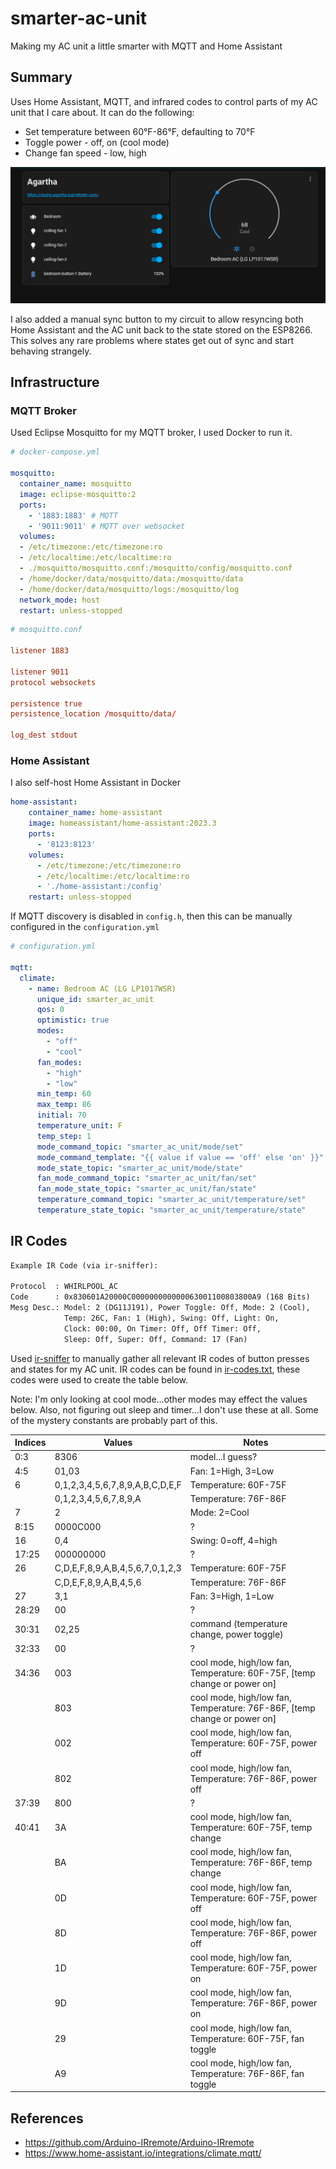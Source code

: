 # smarter-ac-unit

Making my AC unit a little smarter with MQTT and Home Assistant

## Summary

Uses Home Assistant, MQTT, and infrared codes to control parts of my AC unit that I care about. 
It can do the following:

- Set temperature between 60°F-86°F, defaulting to 70°F
- Toggle power - off, on (cool mode)
- Change fan speed - low, high

![images/home-assistant.png](images/home-assistant.png)

I also added a manual sync button to my circuit to allow resyncing both Home Assistant and the AC unit
back to the state stored on the ESP8266.
This solves any rare problems where states get out of sync and start behaving strangely.

## Infrastructure

### MQTT Broker

Used Eclipse Mosquitto for my MQTT broker, I used Docker to run it.

```yml
# docker-compose.yml

mosquitto:
  container_name: mosquitto
  image: eclipse-mosquitto:2
  ports:
    - '1883:1883' # MQTT
    - '9011:9011' # MQTT over websocket
  volumes:
  - /etc/timezone:/etc/timezone:ro
  - /etc/localtime:/etc/localtime:ro
  - ./mosquitto/mosquitto.conf:/mosquitto/config/mosquitto.conf
  - /home/docker/data/mosquitto/data:/mosquitto/data
  - /home/docker/data/mosquitto/logs:/mosquitto/log
  network_mode: host
  restart: unless-stopped
```

```conf
# mosquitto.conf

listener 1883

listener 9011
protocol websockets

persistence true
persistence_location /mosquitto/data/

log_dest stdout
```

### Home Assistant

I also self-host Home Assistant in Docker

```yml
home-assistant:
    container_name: home-assistant
    image: homeassistant/home-assistant:2023.3
    ports:
      - '8123:8123'
    volumes:
      - /etc/timezone:/etc/timezone:ro
      - /etc/localtime:/etc/localtime:ro
      - './home-assistant:/config'
    restart: unless-stopped
```

If MQTT discovery is disabled in `config.h`, then this can be manually configured 
in the `configuration.yml`

```yml
# configuration.yml

mqtt:
  climate:
    - name: Bedroom AC (LG LP1017WSR)
      unique_id: smarter_ac_unit
      qos: 0
      optimistic: true
      modes:
        - "off"
        - "cool"
      fan_modes:
        - "high"
        - "low"
      min_temp: 60
      max_temp: 86
      initial: 70
      temperature_unit: F
      temp_step: 1
      mode_command_topic: "smarter_ac_unit/mode/set"
      mode_command_template: "{{ value if value == 'off' else 'on' }}"
      mode_state_topic: "smarter_ac_unit/mode/state"
      fan_mode_command_topic: "smarter_ac_unit/fan/set"
      fan_mode_state_topic: "smarter_ac_unit/fan/state"
      temperature_command_topic: "smarter_ac_unit/temperature/set"
      temperature_state_topic: "smarter_ac_unit/temperature/state"
```

## IR Codes

```txt
Example IR Code (via ir-sniffer):

Protocol  : WHIRLPOOL_AC
Code      : 0x830601A20000C000000000000063001100803800A9 (168 Bits)
Mesg Desc.: Model: 2 (DG11J191), Power Toggle: Off, Mode: 2 (Cool), 
            Temp: 26C, Fan: 1 (High), Swing: Off, Light: On, 
            Clock: 00:00, On Timer: Off, Off Timer: Off, 
            Sleep: Off, Super: Off, Command: 17 (Fan)
```

Used [ir-sniffer](https://github.com/barrettotte/ir-sniffer) to manually gather all relevant IR codes
of button presses and states for my AC unit.
IR codes can be found in [ir-codes.txt](ir-codes.txt), these codes were used to create the table below.

Note: I'm only looking at cool mode...other modes may effect the values below.
Also, not figuring out sleep and timer...I don't use these at all.
Some of the mystery constants are probably part of this.

| Indices | Values                          | Notes                                                                     |
| ------- | ------------------------------- | ------------------------------------------------------------------------- |
| 0:3     | 8306                            | model...I guess?                                                          |
| 4:5     | 01,03                           | Fan: 1=High, 3=Low                                                        |
| 6       | 0,1,2,3,4,5,6,7,8,9,A,B,C,D,E,F | Temperature: 60F-75F                                                      |
|         | 0,1,2,3,4,5,6,7,8,9,A           | Temperature: 76F-86F                                                      |
| 7       | 2                               | Mode: 2=Cool                                                              |
| 8:15    | 0000C000                        | ?                                                                         |
| 16      | 0,4                             | Swing: 0=off, 4=high                                                      |
| 17:25   | 000000000                       | ?                                                                         |
| 26      | C,D,E,F,8,9,A,B,4,5,6,7,0,1,2,3 | Temperature: 60F-75F                                                      |
|         | C,D,E,F,8,9,A,B,4,5,6           | Temperature: 76F-86F                                                      |
| 27      | 3,1                             | Fan: 3=High, 1=Low                                                        |
| 28:29   | 00                              | ?                                                                         |
| 30:31   | 02,25                           | command (temperature change, power toggle)                                |
| 32:33   | 00                              | ?                                                                         |
| 34:36   | 003                             | cool mode, high/low fan, Temperature: 60F-75F, [temp change or power on]  |
|         | 803                             | cool mode, high/low fan, Temperature: 76F-86F, [temp change or power on]  |
|         | 002                             | cool mode, high/low fan, Temperature: 60F-75F, power off                  |
|         | 802                             | cool mode, high/low fan, Temperature: 76F-86F, power off                  |
| 37:39   | 800                             | ?                                                                         |
| 40:41   | 3A                              | cool mode, high/low fan, Temperature: 60F-75F, temp change                |
|         | BA                              | cool mode, high/low fan, Temperature: 76F-86F, temp change                |
|         | 0D                              | cool mode, high/low fan, Temperature: 60F-75F, power off                  |
|         | 8D                              | cool mode, high/low fan, Temperature: 76F-86F, power off                  |
|         | 1D                              | cool mode, high/low fan, Temperature: 60F-75F, power on                   |
|         | 9D                              | cool mode, high/low fan, Temperature: 76F-86F, power on                   |
|         | 29                              | cool mode, high/low fan, Temperature: 60F-75F, fan toggle                 |
|         | A9                              | cool mode, high/low fan, Temperature: 76F-86F, fan toggle                 |

## References

- https://github.com/Arduino-IRremote/Arduino-IRremote
- https://www.home-assistant.io/integrations/climate.mqtt/
